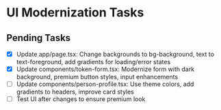 # UI Modernization Tasks

## Pending Tasks

- [x] Update app/page.tsx: Change backgrounds to bg-background, text to text-foreground, add gradients for loading/error states
- [x] Update components/token-form.tsx: Modernize form with dark background, premium button styles, input enhancements
- [ ] Update components/person-profile.tsx: Use theme colors, add gradients to headers, improve card styles
- [ ] Test UI after changes to ensure premium look
